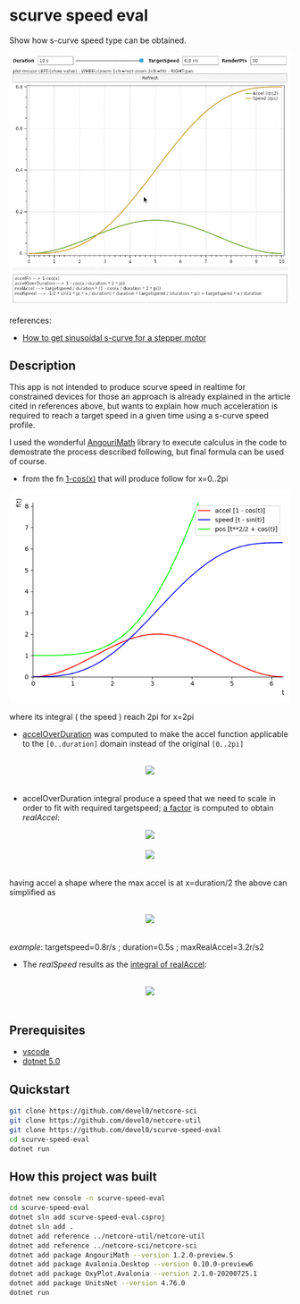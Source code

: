 # scurve speed eval

Show how s-curve speed type can be obtained.

<img src="data/img/demo.gif" width="700"/>

references:
- [How to get sinusoidal s-curve for a stepper motor](http://fightpc.blogspot.com/2018/04/how-to-get-sinusoidal-s-curve-for.html)

## Description

This app is not intended to produce scurve speed in realtime for constrained devices for those an approach is already explained in the article cited in references above, but wants to explain how much acceleration is required to reach a target speed in a given time using a s-curve speed profile.

I used the wonderful [AngouriMath](https://github.com/asc-community/AngouriMath) library to execute calculus in the code to demostrate the process described following, but final formula can be used of course.

- from the fn [1-cos(x)][1] that will produce follow for x=0..2pi

![](data/img/scurve-base.png)

where its integral ( the speed ) reach 2pi for x=2pi

- [accelOverDuration][2] was computed to make the accel function applicable to the `[0..duration]` domain instead of the original `[0..2pi]`

<!-- $$
\Large
accelOverDuration=1-\cos\left(\frac{x}{duration}\cdot 2\cdot \pi\right)
$$ --> 

<br/>
<div align="center"><img src="https://render.githubusercontent.com/render/math?math=%5CLarge%0AaccelOverDuration%3D1-%5Ccos%5Cleft(%5Cfrac%7Bx%7D%7Bduration%7D%5Ccdot%202%5Ccdot%20%5Cpi%5Cright)"></div>
<br/>

- accelOverDuration integral produce a speed that we need to scale in order to fit with required targetspeed; [a factor][3] is computed to obtain *realAccel*:

<!-- $$
\Large
realAccel = \frac{targetspeed}{\int_0^{duration} accelOverDuration}\cdot accelOverDuration
$$ --> 

<div align="center"><img src="https://render.githubusercontent.com/render/math?math=%5CLarge%0ArealAccel%20%3D%20%5Cfrac%7Btargetspeed%7D%7B%5Cint_0%5E%7Bduration%7D%20accelOverDuration%7D%5Ccdot%20accelOverDuration"></div> 

<!-- $$
\Large
realAccel=\frac{targetspeed}{duration}\cdot \left(1-\cos\left(\frac{x}{duration}\cdot 2\cdot \pi\right)\right)
$$ --> 

<br/>
<div align="center"><img src="https://render.githubusercontent.com/render/math?math=%5CLarge%0ArealAccel%3D%5Cfrac%7Btargetspeed%7D%7Bduration%7D%5Ccdot%20%5Cleft(1-%5Ccos%5Cleft(%5Cfrac%7Bx%7D%7Bduration%7D%5Ccdot%202%5Ccdot%20%5Cpi%5Cright)%5Cright)"></div>
<br/>

having accel a shape where the max accel is at x=duration/2 the above can simplified as

<!-- $$
\Large
maxRealAccel=\frac{targetspeed}{duration}\times2
$$ --> 

<br/>
<div align="center"><img src="https://render.githubusercontent.com/render/math?math=%5CLarge%0AmaxRealAccel%3D%5Cfrac%7Btargetspeed%7D%7Bduration%7D%5Ctimes2"></div>
<br/>

*example*: targetspeed=0.8r/s ; duration=0.5s ; maxRealAccel=3.2r/s2

- The *realSpeed* results as the [integral of realAccel][4]:

<!-- $$
\Large
realSpeed=\frac{\frac{-1}{2}\cdot \sin\left(\frac{2\cdot \pi\cdot x}{duration}\right)\cdot targetspeed}{\pi}+\frac{targetspeed\cdot x}{duration}
$$ --> 

<br/>
<div align="center"><img src="https://render.githubusercontent.com/render/math?math=%5CLarge%0ArealSpeed%3D%5Cfrac%7B%5Cfrac%7B-1%7D%7B2%7D%5Ccdot%20%5Csin%5Cleft(%5Cfrac%7B2%5Ccdot%20%5Cpi%5Ccdot%20x%7D%7Bduration%7D%5Cright)%5Ccdot%20targetspeed%7D%7B%5Cpi%7D%2B%5Cfrac%7Btargetspeed%5Ccdot%20x%7D%7Bduration%7D"></div>
<br/>

[1]: https://github.com/devel0/scurve-speed-eval/blob/0bff63605a3f7fae49d6f56aab4b813efa755242/Program.cs#L48

[2]: https://github.com/devel0/scurve-speed-eval/blob/0bff63605a3f7fae49d6f56aab4b813efa755242/Program.cs#L51

[3]: https://github.com/devel0/scurve-speed-eval/blob/0bff63605a3f7fae49d6f56aab4b813efa755242/Program.cs#L54

[4]: https://github.com/devel0/scurve-speed-eval/blob/0bff63605a3f7fae49d6f56aab4b813efa755242/Program.cs#L57

## Prerequisites

- [vscode](https://code.visualstudio.com/)
- [dotnet 5.0](https://dotnet.microsoft.com/download)

## Quickstart

```sh
git clone https://github.com/devel0/netcore-sci
git clone https://github.com/devel0/netcore-util
git clone https://github.com/devel0/scurve-speed-eval
cd scurve-speed-eval
dotnet run
```

## How this project was built

```sh
dotnet new console -n scurve-speed-eval
cd scurve-speed-eval
dotnet sln add scurve-speed-eval.csproj
dotnet sln add .
dotnet add reference ../netcore-util/netcore-util
dotnet add reference ../netcore-sci/netcore-sci
dotnet add package AngouriMath --version 1.2.0-preview.5
dotnet add package Avalonia.Desktop --version 0.10.0-preview6
dotnet add package OxyPlot.Avalonia --version 2.1.0-20200725.1
dotnet add package UnitsNet --version 4.76.0
dotnet run
```
